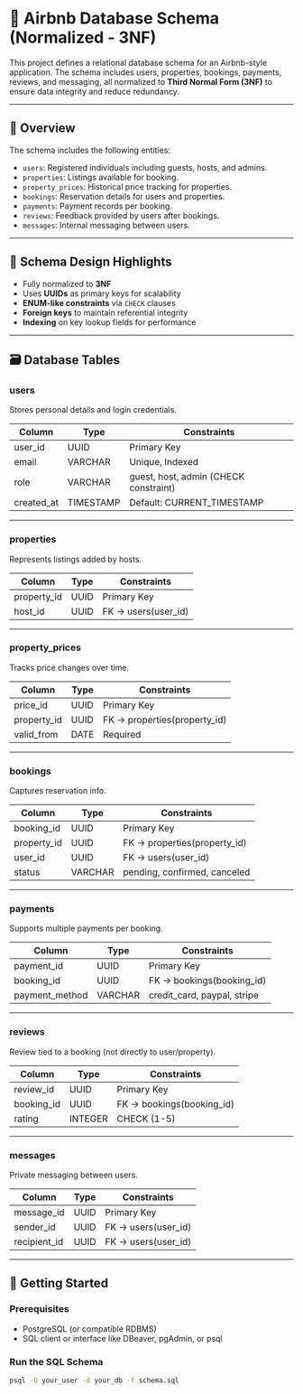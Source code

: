 # 🏡 Airbnb Database Schema (Normalized - 3NF)

This project defines a relational database schema for an Airbnb-style application. The schema includes users, properties, bookings, payments, reviews, and messaging, all normalized to **Third Normal Form (3NF)** to ensure data integrity and reduce redundancy.

---

## 📘 Overview

The schema includes the following entities:

- `users`: Registered individuals including guests, hosts, and admins.
- `properties`: Listings available for booking.
- `property_prices`: Historical price tracking for properties.
- `bookings`: Reservation details for users and properties.
- `payments`: Payment records per booking.
- `reviews`: Feedback provided by users after bookings.
- `messages`: Internal messaging between users.

---

## 🧱 Schema Design Highlights

- Fully normalized to **3NF**
- Uses **UUIDs** as primary keys for scalability
- **ENUM-like constraints** via `CHECK` clauses
- **Foreign keys** to maintain referential integrity
- **Indexing** on key lookup fields for performance

---

## 🗃️ Database Tables

### users

Stores personal details and login credentials.

| Column         | Type     | Constraints                              |
|----------------|----------|------------------------------------------|
| user_id        | UUID     | Primary Key                              |
| email          | VARCHAR  | Unique, Indexed                          |
| role           | VARCHAR  | guest, host, admin (CHECK constraint)    |
| created_at     | TIMESTAMP | Default: CURRENT_TIMESTAMP               |

---

### properties

Represents listings added by hosts.

| Column         | Type     | Constraints                              |
|----------------|----------|------------------------------------------|
| property_id    | UUID     | Primary Key                              |
| host_id        | UUID     | FK → users(user_id)                      |

---

### property_prices

Tracks price changes over time.

| Column         | Type     | Constraints                              |
|----------------|----------|------------------------------------------|
| price_id       | UUID     | Primary Key                              |
| property_id    | UUID     | FK → properties(property_id)             |
| valid_from     | DATE     | Required                                 |

---

### bookings

Captures reservation info.

| Column         | Type     | Constraints                              |
|----------------|----------|------------------------------------------|
| booking_id     | UUID     | Primary Key                              |
| property_id    | UUID     | FK → properties(property_id)             |
| user_id        | UUID     | FK → users(user_id)                      |
| status         | VARCHAR  | pending, confirmed, canceled             |

---

### payments

Supports multiple payments per booking.

| Column         | Type     | Constraints                              |
|----------------|----------|------------------------------------------|
| payment_id     | UUID     | Primary Key                              |
| booking_id     | UUID     | FK → bookings(booking_id)                |
| payment_method | VARCHAR  | credit_card, paypal, stripe              |

---

### reviews

Review tied to a booking (not directly to user/property).

| Column         | Type     | Constraints                              |
|----------------|----------|------------------------------------------|
| review_id      | UUID     | Primary Key                              |
| booking_id     | UUID     | FK → bookings(booking_id)                |
| rating         | INTEGER  | CHECK (1-5)                              |

---

### messages

Private messaging between users.

| Column         | Type     | Constraints                              |
|----------------|----------|------------------------------------------|
| message_id     | UUID     | Primary Key                              |
| sender_id      | UUID     | FK → users(user_id)                      |
| recipient_id   | UUID     | FK → users(user_id)                      |

---

## 🚀 Getting Started

### Prerequisites

- PostgreSQL (or compatible RDBMS)
- SQL client or interface like DBeaver, pgAdmin, or psql

### Run the SQL Schema

```bash
psql -U your_user -d your_db -f schema.sql
